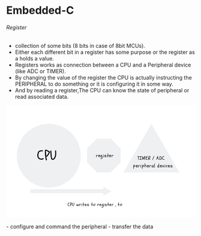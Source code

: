 # Embedded-C
###### Register

- collection of some bits (8 bits in case of 8bit MCUs).
- Either each different bit in a register has some purpose or the register as a  holds a value. 
- Registers works  as connection between a CPU and a Peripheral device (like ADC or TIMER). 
- By changing the value of  the register the CPU is actually instructing the PERIPHERAL to do something or it is configuring it in some way.
- And by reading a register,The CPU can know the state of peripheral or read associated data.


<p align="center">
  <img src="https://raw.githubusercontent.com/cvam0000/Embedded-C/master/assest/register.png" width="550" title="">
  
</p>
- configure and command the peripheral 
- transfer the data 
